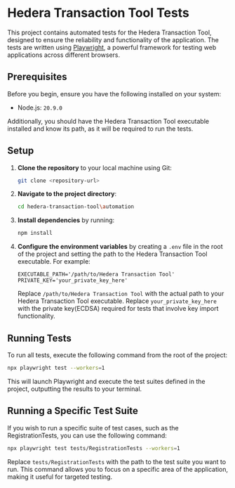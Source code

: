 # Hedera Transaction Tool Tests

This project contains automated tests for the Hedera Transaction Tool, designed to ensure the reliability and
functionality of the application. The tests are written using [Playwright](https://playwright.dev/), a powerful
framework for testing web applications across different browsers.

## Prerequisites

Before you begin, ensure you have the following installed on your system:

- Node.js: `20.9.0`

Additionally, you should have the Hedera Transaction Tool executable installed and know its path, as it will be required
to run the tests.

## Setup

1. **Clone the repository** to your local machine using Git:

   ```bash
   git clone <repository-url>
   ```

2. **Navigate to the project directory**:

   ```bash
   cd hedera-transaction-tool\automation
   ```

3. **Install dependencies** by running:

   ```bash
   npm install
   ```

4. **Configure the environment variables** by creating a `.env` file in the root of the project and setting the path to
   the Hedera Transaction Tool executable. For example:
   ```env
   EXECUTABLE_PATH='/path/to/Hedera Transaction Tool'
   PRIVATE_KEY='your_private_key_here'
   ```
   Replace `/path/to/Hedera Transaction Tool` with the actual path to your Hedera Transaction Tool executable.
   Replace `your_private_key_here` with the private key(ECDSA) required for tests that involve key import functionality.

## Running Tests

To run all tests, execute the following command from the root of the project:

```bash
npx playwright test --workers=1
```

This will launch Playwright and execute the test suites defined in the project, outputting the results to your terminal.

## Running a Specific Test Suite

If you wish to run a specific suite of test cases, such as the RegistrationTests, you can use the following command:

```bash
npx playwright test tests/RegistrationTests --workers=1
```

Replace `tests/RegistrationTests` with the path to the test suite you want to run. This command allows you to focus on a
specific area of the application, making it useful for targeted testing.
